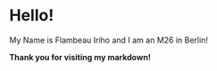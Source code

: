 <h1> Hello! </h1>

My Name is Flambeau Iriho and I am an M26 in Berlin!

<b> Thank you for visiting my markdown!</b>